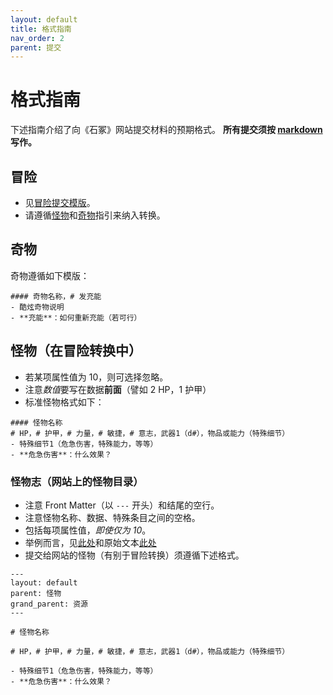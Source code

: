 ```yaml
---
layout: default
title: 格式指南
nav_order: 2
parent: 提交
---
```


# 格式指南

下述指南介绍了向《石冢》网站提交材料的预期格式。
**所有提交须按 [markdown](/submissions/submission-guide/#markdown) 写作。**

## 冒险
- 见[冒险提交模版](/submissions/adventure-conversions/#submission-template)。 
- 请遵循[怪物](#怪物)和[奇物](#奇物)指引来纳入转换。 

## 奇物
奇物遵循如下模版：
```
#### 奇物名称，# 发充能
- 酷炫奇物说明
- **充能**：如何重新充能（若可行）
```

## 怪物（在冒险转换中）
- 若某项属性值为 10，则可选择忽略。
- 注意*数值*要写在数据**前面**（譬如 2 HP，1 护甲）
- 标准怪物格式如下：

```
#### 怪物名称
# HP，# 护甲，# 力量，# 敏捷，# 意志，武器1（d#），物品或能力（特殊细节）
- 特殊细节1（危急伤害，特殊能力，等等）
- **危急伤害**：什么效果？
```

### 怪物志（网站上的怪物目录）
- 注意 Front Matter（以 `---` 开头）和结尾的空行。
- 注意怪物名称、数据、特殊条目之间的空格。
- 包括每项属性值，*即使仅为 10*。
- 举例而言，见[此处](/resources/monsters/acolyte)和原始文本[此处](https://github.com/yochaigal/cairn/blob/main/resources/monsters/acolyte.md)
- 提交给网站的怪物（有别于冒险转换）须遵循下述格式。

```
---
layout: default
parent: 怪物
grand_parent: 资源
---

# 怪物名称

# HP，# 护甲，# 力量，# 敏捷，# 意志，武器1（d#），物品或能力（特殊细节）

- 特殊细节1（危急伤害，特殊能力，等等）
- **危急伤害**：什么效果？

```
